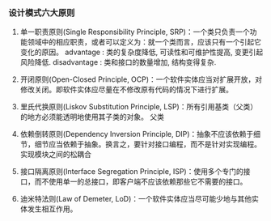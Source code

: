 
### 设计模式六大原则
1. 单一职责原则(Single Responsibility Principle, SRP)：一个类只负责一个功能领域中的相应职责，或者可以定义为：就一个类而言，应该只有一个引起它变化的原因。
    advantage : 类的复杂度降低, 可读性和可维护性提高, 变更引起风险降低.
    disadvantage : 类和接口的数量增加, 结构变得复杂.

2. 开闭原则(Open-Closed Principle, OCP)：一个软件实体应当对扩展开放，对修改关闭。即软件实体应尽量在不修改原有代码的情况下进行扩展。
3. 里氏代换原则(Liskov Substitution Principle, LSP)：所有引用基类（父类）的地方必须能透明地使用其子类的对象。
    父类
4. 依赖倒转原则(Dependency Inversion  Principle, DIP)：抽象不应该依赖于细节，细节应当依赖于抽象。换言之，要针对接口编程，而不是针对实现编程。
    实现模块之间的松耦合

5. 接口隔离原则(Interface  Segregation Principle, ISP)：使用多个专门的接口，而不使用单一的总接口，即客户端不应该依赖那些它不需要的接口。

6. 迪米特法则(Law of  Demeter, LoD)：一个软件实体应当尽可能少地与其他实体发生相互作用。
